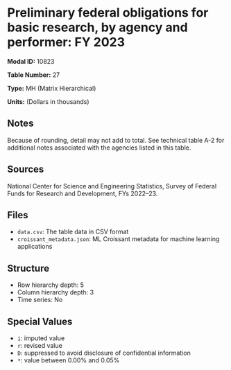# Preliminary federal obligations for basic research, by agency and performer: FY 2023

**Modal ID:** 10823

**Table Number:** 27

**Type:** MH (Matrix Hierarchical)

**Units:** (Dollars in thousands)

## Notes

Because of rounding, detail may not add to total. See technical table A-2 for additional notes associated with the agencies listed in this table.

## Sources

National Center for Science and Engineering Statistics, Survey of Federal Funds for Research and Development, FYs 2022–23.

## Files

- `data.csv`: The table data in CSV format
- `croissant_metadata.json`: ML Croissant metadata for machine learning applications

## Structure

- Row hierarchy depth: 5
- Column hierarchy depth: 3
- Time series: No

## Special Values

- `i`: imputed value
- `r`: revised value
- `D`: suppressed to avoid disclosure of confidential information
- `*`: value between 0.00% and 0.05%
